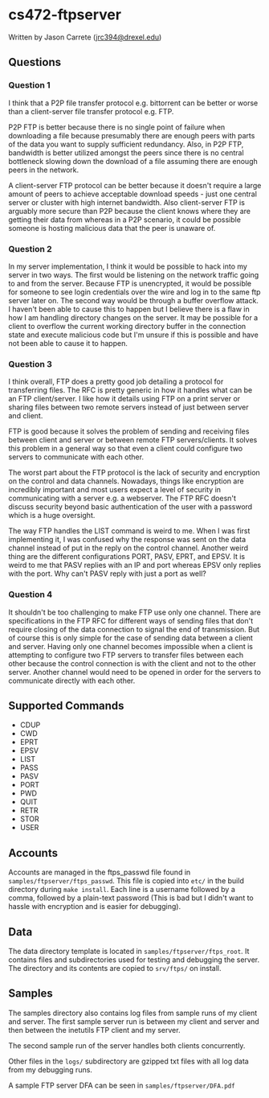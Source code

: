 cs472-ftpserver
===============
Written by Jason Carrete (jrc394@drexel.edu)

Questions
---------
### Question 1
I think that a P2P file transfer protocol e.g. bittorrent can be better or
worse than a client-server file transfer protocol e.g. FTP.

P2P FTP is better because there is no single point of failure when
downloading a file because presumably there are enough peers with parts of
the data you want to supply sufficient redundancy. Also, in P2P FTP,
bandwidth is better utilized amongst the peers since there is no central
bottleneck slowing down the download of a file assuming there are enough
peers in the network.

A client-server FTP protocol can be better because it doesn't require a large
amount of peers to achieve acceptable download speeds - just one central
server or cluster with high internet bandwidth. Also client-server FTP is
arguably more secure than P2P because the client knows where they are getting
their data from whereas in a P2P scenario, it could be possible someone is
hosting malicious data that the peer is unaware of.

### Question 2
In my server implementation, I think it would be possible to hack into my
server in two ways. The first would be listening on the network traffic going
to and from the server. Because FTP is unencrypted, it would be possible for
someone to see login credentials over the wire and log in to the same ftp
server later on. The second way would be through a buffer overflow attack. I
haven't been able to cause this to happen but I believe there is a flaw in
how I am handling directory changes on the server. It may be possible for a
client to overflow the current working directory buffer in the connection
state and execute malicious code but I'm unsure if this is possible and have
not been able to cause it to happen.

### Question 3
I think overall, FTP does a pretty good job detailing a protocol for
transferring files. The RFC is pretty generic in how it handles what can be
an FTP client/server. I like how it details using FTP on a print server or
sharing files between two remote servers instead of just between server and
client.

FTP is good because it solves the problem of sending and receiving files
between client and server or between remote FTP servers/clients. It solves
this problem in a general way so that even a client could configure two
servers to communicate with each other.

The worst part about the FTP protocol is the lack of security and encryption
on the control and data channels. Nowadays, things like encryption are
incredibly important and most users expect a level of security in
communicating with a server e.g. a webserver. The FTP RFC doesn't discuss
security beyond basic authentication of the user with a password which is a
huge oversight.

The way FTP handles the LIST command is weird to me. When I was first
implementing it, I was confused why the response was sent on the data channel
instead of put in the reply on the control channel. Another weird thing are
the different configurations PORT, PASV, EPRT, and EPSV. It is weird to me
that PASV replies with an IP and port whereas EPSV only replies with the
port. Why can't PASV reply with just a port as well?

### Question 4
It shouldn't be too challenging to make FTP use only one channel. There are
specifications in the FTP RFC for different ways of sending files that don't
require closing of the data connection to signal the end of transmission. But
of course this is only simple for the case of sending data between a client
and server. Having only one channel becomes impossible when a client is
attempting to configure two FTP servers to transfer files between each other
because the control connection is with the client and not to the other
server. Another channel would need to be opened in order for the servers to
communicate directly with each other.

Supported Commands
------------------
- CDUP
- CWD
- EPRT
- EPSV
- LIST
- PASS
- PASV
- PORT
- PWD
- QUIT
- RETR
- STOR
- USER

Accounts
--------
Accounts are managed in the ftps_passwd file found in
`samples/ftpserver/ftps_passwd`. This file is copied into `etc/` in the build
directory during `make install`. Each line is a username followed by a comma,
followed by a plain-text password (This is bad but I didn't want to hassle
with encryption and is easier for debugging).

Data
----
The data directory template is located in `samples/ftpserver/ftps_root`. It
contains files and subdirectories used for testing and debugging the server.
The directory and its contents are copied to `srv/ftps/` on install.

Samples
-------
The samples directory also contains log files from sample runs of my client
and server. The first sample server run is between my client and server and
then between the inetutils FTP client and my server.

The second sample run of the server handles both clients concurrently.

Other files in the `logs/` subdirectory are gzipped txt files with all log
data from my debugging runs.

A sample FTP server DFA can be seen in `samples/ftpserver/DFA.pdf`

